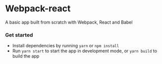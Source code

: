 # Webpack-react

A basic app built from scratch with Webpack, React and Babel

### Get started
- Install dependencies by running `yarn` or `npm install`
- Run `yarn start` to start the app in development mode, or `yarn build` to build the app
